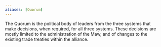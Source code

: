 ```yaml
---
aliases: [Quorum]
---
```


The Quorum is the political body of leaders from the three systems that make decisions, when required, for all three systems. These decisions are mostly limited to the administration of the Maw, and of changes to the existing trade treaties within the alliance.